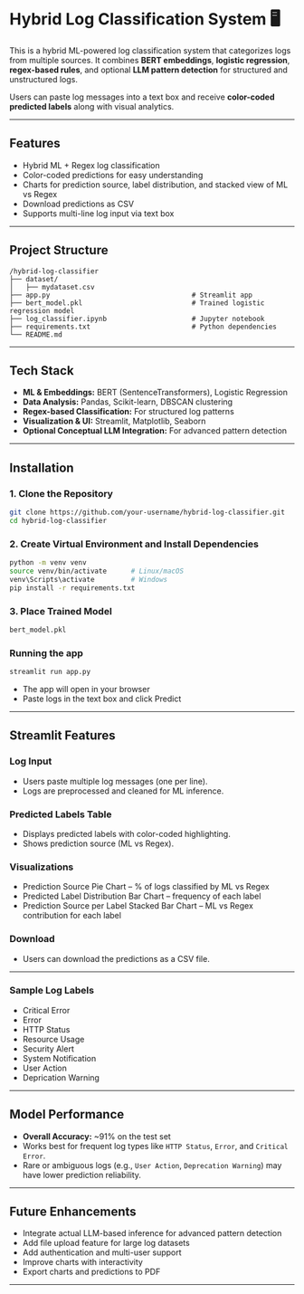 # Hybrid Log Classification System 🖥️

This is a hybrid ML-powered log classification system that categorizes logs from multiple sources. It combines **BERT embeddings**, **logistic regression**, **regex-based rules**, and optional **LLM pattern detection** for structured and unstructured logs.

Users can paste log messages into a text box and receive **color-coded predicted labels** along with visual analytics.

---

## Features

- Hybrid ML + Regex log classification  
- Color-coded predictions for easy understanding  
- Charts for prediction source, label distribution, and stacked view of ML vs Regex  
- Download predictions as CSV  
- Supports multi-line log input via text box  

---

## Project Structure

```
/hybrid-log-classifier
├── dataset/
│   ├── mydataset.csv
├── app.py                                   # Streamlit app
├── bert_model.pkl                           # Trained logistic regression model
├── log_classifier.ipynb                     # Jupyter notebook
├── requirements.txt                         # Python dependencies
└── README.md
```

---

## Tech Stack

- **ML & Embeddings:** BERT (SentenceTransformers), Logistic Regression  
- **Data Analysis:** Pandas, Scikit-learn, DBSCAN clustering  
- **Regex-based Classification:** For structured log patterns  
- **Visualization & UI:** Streamlit, Matplotlib, Seaborn  
- **Optional Conceptual LLM Integration:** For advanced pattern detection  

---

## Installation

### 1. Clone the Repository

```bash
git clone https://github.com/your-username/hybrid-log-classifier.git
cd hybrid-log-classifier
```

### 2. Create Virtual Environment and Install Dependencies

```bash
python -m venv venv
source venv/bin/activate      # Linux/macOS
venv\Scripts\activate         # Windows
pip install -r requirements.txt

```

### 3. Place Trained Model

```bash
bert_model.pkl
```

### Running the app

```bash
streamlit run app.py
```

- The app will open in your browser
- Paste logs in the text box and click Predict

---

## Streamlit Features

### Log Input

- Users paste multiple log messages (one per line).
- Logs are preprocessed and cleaned for ML inference.

### Predicted Labels Table

- Displays predicted labels with color-coded highlighting.
- Shows prediction source (ML vs Regex).

### Visualizations

- Prediction Source Pie Chart – % of logs classified by ML vs Regex
- Predicted Label Distribution Bar Chart – frequency of each label
- Prediction Source per Label Stacked Bar Chart – ML vs Regex contribution for each label

### Download

- Users can download the predictions as a CSV file.

---

### Sample Log Labels
- Critical Error
- Error
- HTTP Status
- Resource Usage
- Security Alert
- System Notification
- User Action
- Deprication Warning

---

## Model Performance

- **Overall Accuracy:** ~91% on the test set
- Works best for frequent log types like `HTTP Status`, `Error`, and `Critical Error`.
- Rare or ambiguous logs (e.g., `User Action`, `Deprecation Warning`) may have lower prediction reliability.

---

## Future Enhancements

- Integrate actual LLM-based inference for advanced pattern detection
- Add file upload feature for large log datasets
- Add authentication and multi-user support
- Improve charts with interactivity
- Export charts and predictions to PDF

---

